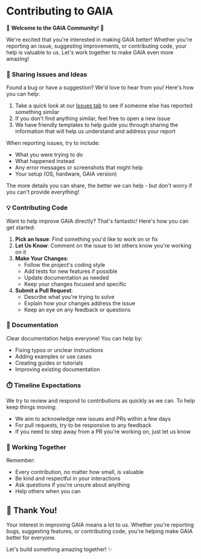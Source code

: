 # Contributing to GAIA

🚀 **Welcome to the GAIA Community!** 🚀

We're excited that you're interested in making GAIA better! Whether you're reporting an issue, suggesting improvements, or contributing code, your help is valuable to us. Let's work together to make GAIA even more amazing!

### 🐛 Sharing Issues and Ideas

Found a bug or have a suggestion? We'd love to hear from you! Here's how you can help:

1. Take a quick look at our [Issues tab](https://github.com/amd/gaia/issues) to see if someone else has reported something similar
2. If you don't find anything similar, feel free to open a new issue
3. We have friendly templates to help guide you through sharing the information that will help us understand and address your report

When reporting issues, try to include:
- What you were trying to do
- What happened instead
- Any error messages or screenshots that might help
- Your setup (OS, hardware, GAIA version)

The more details you can share, the better we can help - but don't worry if you can't provide everything!

### 💡 Contributing Code

Want to help improve GAIA directly? That's fantastic! Here's how you can get started:

1. **Pick an Issue**: Find something you'd like to work on or fix
2. **Let Us Know**: Comment on the issue to let others know you're working on it
3. **Make Your Changes**: 
   - Follow the project's coding style
   - Add tests for new features if possible
   - Update documentation as needed
   - Keep your changes focused and specific
4. **Submit a Pull Request**: 
   - Describe what you're trying to solve
   - Explain how your changes address the issue
   - Keep an eye on any feedback or questions

### 📝 Documentation

Clear documentation helps everyone! You can help by:
- Fixing typos or unclear instructions
- Adding examples or use cases
- Creating guides or tutorials
- Improving existing documentation

### ⏱️ Timeline Expectations

We try to review and respond to contributions as quickly as we can. To help keep things moving:
- We aim to acknowledge new issues and PRs within a few days
- For pull requests, try to be responsive to any feedback
- If you need to step away from a PR you're working on, just let us know

### 🤝 Working Together

Remember:
- Every contribution, no matter how small, is valuable
- Be kind and respectful in your interactions
- Ask questions if you're unsure about anything
- Help others when you can

## 🌟 Thank You!

Your interest in improving GAIA means a lot to us. Whether you're reporting bugs, suggesting features, or contributing code, you're helping make GAIA better for everyone.

Let's build something amazing together! ✨
